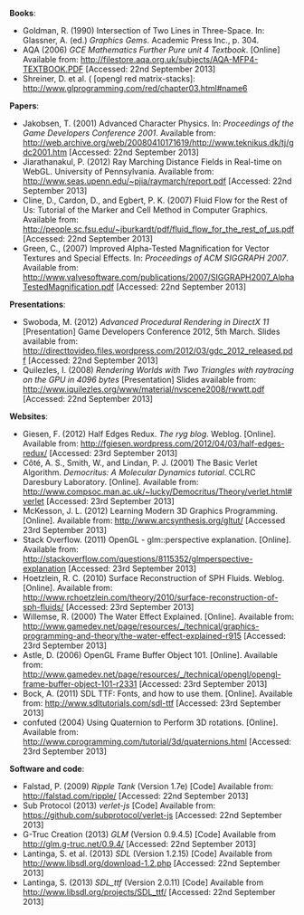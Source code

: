 **Books**:

* Goldman, R. (1990) Intersection of Two Lines in Three-Space. In: Glassner, A.
(ed.) *Graphics Gems*. Academic Press Inc., p. 304.
* AQA (2006) *GCE Mathematics Further Pure unit 4 Textbook*. [Online] Available from: http://filestore.aqa.org.uk/subjects/AQA-MFP4-TEXTBOOK.PDF [Accessed: 22nd September 2013]
* Shreiner, D. et al. (
[opengl red matrix-stacks]: http://www.glprogramming.com/red/chapter03.html#name6


**Papers**:

* Jakobsen, T. (2001) Advanced Character Physics. In: *Proceedings of the Game
  Developers Conference 2001*. Available from:
  http://web.archive.org/web/20080410171619/http://www.teknikus.dk/tj/gdc2001.htm
  [Accessed: 22nd September 2013]
* Jiarathanakul, P. (2012) Ray Marching Distance Fields in Real-time on WebGL. University of Pennsylvania.
  Available from: http://www.seas.upenn.edu/~pjia/raymarch/report.pdf
  [Accessed: 22nd September 2013]
* Cline, D., Cardon, D., and Egbert, P. K. (2007) Fluid Flow for the Rest of
  Us: Tutorial of the Marker and Cell Method in Computer Graphics. Available
  from:
  http://people.sc.fsu.edu/~jburkardt/pdf/fluid_flow_for_the_rest_of_us.pdf
  [Accessed: 22nd September 2013]
* Green, C., (2007) Improved Alpha-Tested Magnification for Vector Textures and
  Special Effects. In: *Proceedings of ACM SIGGRAPH 2007*. Available from:
  http://www.valvesoftware.com/publications/2007/SIGGRAPH2007_AlphaTestedMagnification.pdf
  [Accessed: 22nd September 2013]

**Presentations**:
* Swoboda, M. (2012) *Advanced Procedural Rendering in DirectX 11* [Presentation] Game Developers Conference 2012, 5th March. Slides available from: http://directtovideo.files.wordpress.com/2012/03/gdc_2012_released.pdf [Accessed: 22nd September 2013]
* Quilezles, I. (2008) *Rendering Worlds with Two Triangles with raytracing on the GPU in 4096 bytes* [Presentation] Slides available from: http://www.iquilezles.org/www/material/nvscene2008/rwwtt.pdf [Accessed: 22nd September 2013]

**Websites**:

[ryg halfedge-theory]: http://fgiesen.wordpress.com/2012/02/21/half-edge-based-mesh-representations-theory/
[ryg halfedge-practice]: http://fgiesen.wordpress.com/2012/03/24/half-edge-based-mesh-representations-practice/


* Giesen, F. (2012) Half Edges Redux. *The ryg blog*. Weblog. [Online]. Available from: http://fgiesen.wordpress.com/2012/04/03/half-edges-redux/ [Accessed: 23rd September 2013]
* Côté, A. S., Smith, W., and Lindan, P. J. (2001) The Basic Verlet Algorithm. *Democritus: A Molecular Dynamics tutorial*. CCLRC Daresbury Laboratory. [Online]. Available from: http://www.compsoc.man.ac.uk/~lucky/Democritus/Theory/verlet.html#verlet [Accessed: 23rd September 2013]
* McKesson, J. L. (2012) Learning Modern 3D Graphics Programming. [Online]. Available from: http://www.arcsynthesis.org/gltut/ [Accessed 23rd September 2013]
* Stack Overflow. (2011) OpenGL - glm::perspective explanation. [Online]. Available from: http://stackoverflow.com/questions/8115352/glmperspective-explanation [Accessed: 23rd September 2013]
* Hoetzlein, R. C. (2010) Surface Reconstruction of SPH Fluids. Weblog. [Online]. Available from: http://www.rchoetzlein.com/theory/2010/surface-reconstruction-of-sph-fluids/ [Accessed: 23rd September 2013]
* Willemse, R. (2000) The Water Effect Explained. [Online]. Available from: http://www.gamedev.net/page/resources/_/technical/graphics-programming-and-theory/the-water-effect-explained-r915 [Accessed: 23rd September 2013]
* Astle, D. (2006) OpenGL Frame Buffer Object 101. [Online]. Available from: http://www.gamedev.net/page/resources/_/technical/opengl/opengl-frame-buffer-object-101-r2331 [Accessed: 23rd September 2013]
* Bock, A. (2011) SDL TTF: Fonts, and how to use them. [Online]. Available from: http://www.sdltutorials.com/sdl-ttf [Accessed: 23rd September 2013]
* confuted (2004) Using Quaternion to Perform 3D rotations. [Online]. Available from: http://www.cprogramming.com/tutorial/3d/quaternions.html [Accessed: 23rd September 2013]

[smash numbres]: http://directtovideo.wordpress.com/2011/05/03/numb-res/
[arcsynthesis]: http://www.arcsynthesis.org/gltut/
[arcsynthesis 17-scenegraph]: http://www.arcsynthesis.org/gltut/Texturing/Tutorial%2017.html#d0e15853
[opengl core-api]: http://www.opengl.org/wiki/Category:Core_API_Reference
[navis 2007]: http://navis-asd.blogspot.co.uk/2010/04/2007-and-now.html
[sdl-ttf docs]: http://www.libsdl.org/projects/SDL_ttf/docs/SDL_ttf.html

**Software and code**:

* Falstad, P. (2009) *Ripple Tank* (Version 1.7e) [Code] Available from: http://falstad.com/ripple/ [Accessed: 22nd September 2013]
* Sub Protocol (2013) *verlet-js* [Code] Available from: https://github.com/subprotocol/verlet-js [Accessed: 22nd September 2013]
* G-Truc Creation (2013) *GLM* (Version 0.9.4.5) [Code] Available from http://glm.g-truc.net/0.9.4/ [Accessed: 22nd September 2013]
* Lantinga, S. et al. (2013) *SDL* (Version 1.2.15) [Code] Available from http://www.libsdl.org/download-1.2.php [Accessed: 22nd September 2013]
* Lantinga, S. (2013) *SDL_ttf* (Version 2.0.11) [Code] Available from http://www.libsdl.org/projects/SDL_ttf/ [Accessed: 22nd September 2013]
